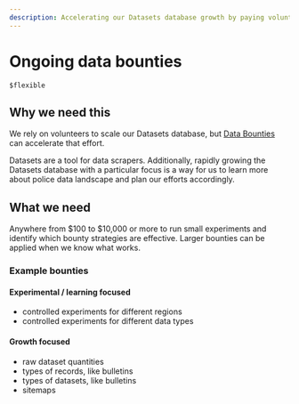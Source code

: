 ```yaml
---
description: Accelerating our Datasets database growth by paying volunteers for their work.
---
```


# Ongoing data bounties

`$flexible`

## Why we need this

We rely on volunteers to scale our Datasets database, but [Data Bounties](../../../activities/data-collection/data-bounties.md) can accelerate that effort.

Datasets are a tool for data scrapers. Additionally, rapidly growing the Datasets database with a particular focus is a way for us to learn more about police data landscape and plan our efforts accordingly.

## What we need

Anywhere from $100 to $10,000 or more to run small experiments and identify which bounty strategies are effective. Larger bounties can be applied when we know what works.

### Example bounties

#### Experimental / learning focused

* controlled experiments for different regions
* controlled experiments for different data types

#### Growth focused

* raw dataset quantities
* types of records, like bulletins
* types of datasets, like bulletins
* sitemaps
